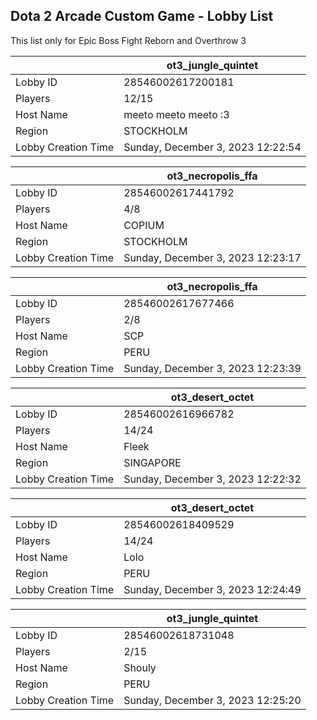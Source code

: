 ## Dota 2 Arcade Custom Game - Lobby List

This list only for Epic Boss Fight Reborn and Overthrow 3

|  | ot3_jungle_quintet |
| ------ | ------ |
| Lobby ID | 28546002617200181 |
| Players | 12/15 |
| Host Name | meeto meeto meeto :3 |
| Region | STOCKHOLM |
| Lobby Creation Time | Sunday, December 3, 2023 12:22:54 |


|  | ot3_necropolis_ffa |
| ------ | ------ |
| Lobby ID | 28546002617441792 |
| Players | 4/8 |
| Host Name | COPIUM |
| Region | STOCKHOLM |
| Lobby Creation Time | Sunday, December 3, 2023 12:23:17 |


|  | ot3_necropolis_ffa |
| ------ | ------ |
| Lobby ID | 28546002617677466 |
| Players | 2/8 |
| Host Name | SCP |
| Region | PERU |
| Lobby Creation Time | Sunday, December 3, 2023 12:23:39 |


|  | ot3_desert_octet |
| ------ | ------ |
| Lobby ID | 28546002616966782 |
| Players | 14/24 |
| Host Name | Fleek |
| Region | SINGAPORE |
| Lobby Creation Time | Sunday, December 3, 2023 12:22:32 |


|  | ot3_desert_octet |
| ------ | ------ |
| Lobby ID | 28546002618409529 |
| Players | 14/24 |
| Host Name | Lolo |
| Region | PERU |
| Lobby Creation Time | Sunday, December 3, 2023 12:24:49 |


|  | ot3_jungle_quintet |
| ------ | ------ |
| Lobby ID | 28546002618731048 |
| Players | 2/15 |
| Host Name | Shouly |
| Region | PERU |
| Lobby Creation Time | Sunday, December 3, 2023 12:25:20 |


